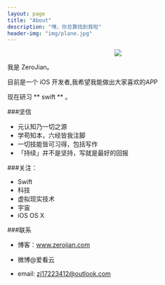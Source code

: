 ```yaml
---
layout: page
title: "About"
description: "嘿，你总算找到我啦"
header-img: "img/plane.jpg"
---
```



<center>
    <p><img src="http://dreamofbook.qiniudn.com/Zero.png" align="center"></p>
</center>

我是 ZeroJian。

目前是一个 iOS 开发者,我希望我能做出大家喜欢的APP

现在研习 ** swift ** 。

###坚信


- 元认知乃一切之源
- 学苟知本，六经皆我注脚 
- 一切技能皆可习得，包括写作
- 「持续」并不是坚持，写就是最好的回报


###关注：


- Swift
- 科技
- 虚拟现实技术
- 宇宙
- iOS OS X


###联系

- 博客：www.zerojian.com

- 微博@爱看云

- email: zj17223412@outlook.com




